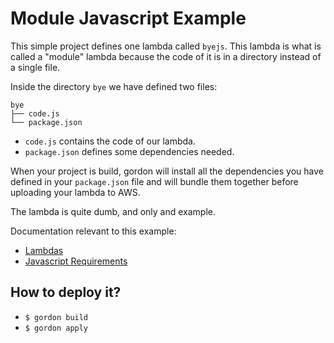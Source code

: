 Module Javascript Example
===========================

This simple project defines one lambda called ``byejs``. This lambda is what is called a "module" lambda
because the code of it is in a directory instead of a single file.

Inside the directory ``bye`` we have defined two files:

```shell
bye
├── code.js
└── package.json
```

* ``code.js`` contains the code of our lambda.
* ``package.json`` defines some dependencies needed.

When your project is build, gordon will install all the dependencies you have defined in your ``package.json``
file and will bundle them together before uploading your lambda to AWS.

The lambda is quite dumb, and only and example.

Documentation relevant to this example:
 * [Lambdas](https://gordon.readthedocs.io/en/latest/lambdas.html)
 * [Javascript Requirements](https://gordon.readthedocs.io/en/latest/requirements.html#javascript-requirements)

How to deploy it?
------------------

* ``$ gordon build``
* ``$ gordon apply``
